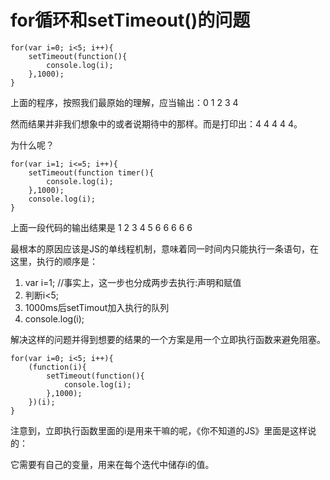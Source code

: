 # for循环和setTimeout()的问题

    for(var i=0; i<5; i++){
    	setTimeout(function(){
    		console.log(i);
    	},1000);
    }

上面的程序，按照我们最原始的理解，应当输出：0 1 2 3 4

然而结果并非我们想象中的或者说期待中的那样。而是打印出：4 4 4 4 4。   

为什么呢？

    for(var i=1; i<=5; i++){
	    setTimeout(function timer(){
	    	console.log(i);
	    },1000);
	    console.log(i);
    }
上面一段代码的输出结果是 1 2 3 4 5 6 6 6 6 6

最根本的原因应该是JS的单线程机制，意味着同一时间内只能执行一条语句，在这里，执行的顺序是：

1. var i=1; //事实上，这一步也分成两步去执行:声明和赋值
1. 判断i<5;
1. 1000ms后setTimout加入执行的队列
1. console.log(i);


解决这样的问题并得到想要的结果的一个方案是用一个立即执行函数来避免阻塞。
    
    for(var i=0; i<5; i++){
    	(function(i){
    		setTimeout(function(){
    			console.log(i);
    		},1000);
    	})(i);
    }

注意到，立即执行函数里面的i是用来干嘛的呢，《你不知道的JS》里面是这样说的：

它需要有自己的变量，用来在每个迭代中储存i的值。